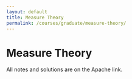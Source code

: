```yaml
---
layout: default
title: Measure Theory
permalink: /courses/graduate/measure-theory/
---
```


# Measure Theory

All notes and solutions are on the Apache link.
